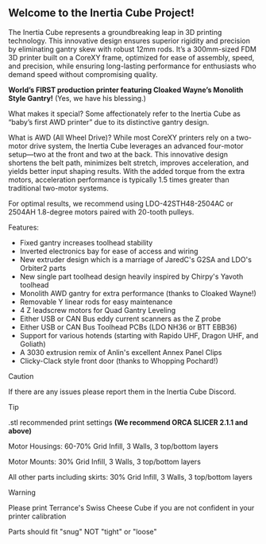 ## Welcome to the Inertia Cube Project!

The Inertia Cube represents a groundbreaking leap in 3D printing technology. This innovative design ensures superior rigidity and precision by eliminating gantry skew with robust 12mm rods. It’s a 300mm-sized FDM 3D printer built on a CoreXY frame, optimized for ease of assembly, speed, and precision, while ensuring long-lasting performance for enthusiasts who demand speed without compromising quality.

**World’s FIRST production printer featuring Cloaked Wayne’s Monolith Style Gantry!** (Yes, we have his blessing.)

What makes it special? Some affectionately refer to the Inertia Cube as “baby’s first AWD printer” due to its distinctive gantry design.

What is AWD (All Wheel Drive)? While most CoreXY printers rely on a two-motor drive system, the Inertia Cube leverages an advanced four-motor setup—two at the front and two at the back. This innovative design shortens the belt path, minimizes belt stretch, improves acceleration, and yields better input shaping results. With the added torque from the extra motors, acceleration performance is typically 1.5 times greater than traditional two-motor systems.

For optimal results, we recommend using LDO-42STH48-2504AC or 2504AH 1.8-degree motors paired with 20-tooth pulleys.

Features:
- Fixed gantry increases toolhead stability
- Inverted electronics bay for ease of access and wiring
- New extruder design which is a marriage of JaredC's G2SA and LDO's Orbiter2 parts
- New single part toolhead design heavily inspired by Chirpy's Yavoth toolhead
- Monolith AWD gantry for extra performance (thanks to Cloaked Wayne!)
- Removable Y linear rods for easy maintenance
- 4 Z leadscrew motors for Quad Gantry Leveling
- Either USB or CAN Bus eddy current scanners as the Z probe
- Either USB or CAN Bus Toolhead PCBs (LDO NH36 or BTT EBB36)
- Support for various hotends (starting with Rapido UHF, Dragon UHF, and Goliath)
- A 3030 extrusion remix of Anlin's excellent Annex Panel Clips
- Clicky-Clack style front door (thanks to Whopping Pochard!)



> [!CAUTION]
> If there are any issues please report them in the Inertia Cube Discord. 

> [!TIP]
> .stl recommended print settings **(We recommend ORCA SLICER 2.1.1 and above)**
>
> Motor Housings: 60-70% Grid Infill, 3 Walls, 3 top/bottom layers
>
> Motor Mounts: 30% Grid Infill, 3 Walls, 3 top/bottom layers
>
> All other parts including skirts: 30% Grid Infill, 3 Walls, 3 top/bottom layers

> [!WARNING]  
>  Please print Terrance's Swiss Cheese Cube if you are not confident in your printer calibration
> 
> Parts should fit "snug" NOT "tight" or "loose"

